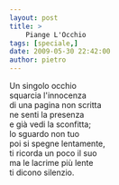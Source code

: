 ```yaml
---
layout: post
title: >
    Piange L'Occhio
tags: [speciale,]
date: 2009-05-30 22:42:00
author: pietro
---
```

Un singolo occhio<br/>squarcia l'innocenza<br/>di una pagina non scritta<br/>ne senti la presenza<br/>e già vedi la sconfitta;<br/>lo sguardo non tuo<br/>poi si spegne lentamente,<br/>ti ricorda un poco il suo<br/>ma le lacrime più lente<br/>ti dicono silenzio.
